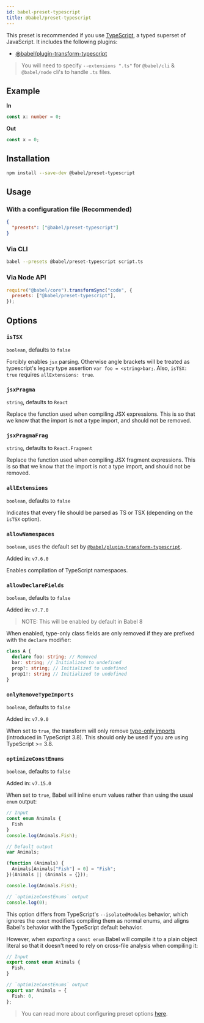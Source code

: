 ```yaml
---
id: babel-preset-typescript
title: @babel/preset-typescript
---
```


This preset is recommended if you use [TypeScript](https://www.typescriptlang.org/docs/handbook/typescript-in-5-minutes.html), a typed superset of JavaScript. It includes the following plugins:

- [@babel/plugin-transform-typescript](plugin-transform-typescript.md)

> You will need to specify `--extensions ".ts"` for `@babel/cli` & `@babel/node` cli's to handle `.ts` files.

## Example

**In**

```typescript
const x: number = 0;
```

**Out**

```javascript
const x = 0;
```

## Installation

```sh
npm install --save-dev @babel/preset-typescript
```

## Usage

### With a configuration file (Recommended)

```json
{
  "presets": ["@babel/preset-typescript"]
}
```

### Via CLI

```sh
babel --presets @babel/preset-typescript script.ts
```

### Via Node API

```javascript
require("@babel/core").transformSync("code", {
  presets: ["@babel/preset-typescript"],
});
```

## Options

### `isTSX`

`boolean`, defaults to `false`

Forcibly enables `jsx` parsing. Otherwise angle brackets will be treated as typescript's legacy type assertion `var foo = <string>bar;`. Also, `isTSX: true` requires `allExtensions: true`.

### `jsxPragma`

`string`, defaults to `React`

Replace the function used when compiling JSX expressions. This is so that we know that the import is not a type import, and should not be removed.

### `jsxPragmaFrag`

`string`, defaults to `React.Fragment`

Replace the function used when compiling JSX fragment expressions. This is so that we know that the import is not a type import, and should not be removed.

### `allExtensions`

`boolean`, defaults to `false`

Indicates that every file should be parsed as TS or TSX (depending on the `isTSX` option).

### `allowNamespaces`

`boolean`, uses the default set by [`@babel/plugin-transform-typescript`](https://babeljs.io/docs/en/babel-plugin-transform-typescript#allownamespaces).

Added in: `v7.6.0`

Enables compilation of TypeScript namespaces.

### `allowDeclareFields`

`boolean`, defaults to `false`

Added in: `v7.7.0`

> NOTE: This will be enabled by default in Babel 8

When enabled, type-only class fields are only removed if they are prefixed with the `declare` modifier:

```typescript
class A {
  declare foo: string; // Removed
  bar: string; // Initialized to undefined
  prop?: string; // Initialized to undefined
  prop1!: string // Initialized to undefined
}
```

### `onlyRemoveTypeImports`

`boolean`, defaults to `false`

Added in: `v7.9.0`

When set to `true`, the transform will only remove [type-only imports](https://www.typescriptlang.org/docs/handbook/release-notes/typescript-3-8.html#type-only-imports-exports) (introduced in TypeScript 3.8). This should only be used if you are using TypeScript >= 3.8.

### `optimizeConstEnums`

`boolean`, defaults to `false`

Added in: `v7.15.0`

When set to `true`, Babel will inline enum values rather than using the usual `enum` output:
```typescript
// Input
const enum Animals {
  Fish
}
console.log(Animals.Fish);

// Default output
var Animals;

(function (Animals) {
  Animals[Animals["Fish"] = 0] = "Fish";
})(Animals || (Animals = {}));

console.log(Animals.Fish);

// `optimizeConstEnums` output
console.log(0);
```

This option differs from TypeScript's `--isolatedModules` behavior, which ignores the `const` modifiers compiling them as normal enums, and aligns Babel's behavior with the TypeScript default behavior.

However, when _exporting_ a `const enum` Babel will compile it to a plain object literal so that it doesn't need to rely on cross-file analysis when compiling it:
```typescript
// Input
export const enum Animals {
  Fish,
}

// `optimizeConstEnums` output
export var Animals = {
  Fish: 0,
};
```

> You can read more about configuring preset options [here](https://babeljs.io/docs/en/presets#preset-options).
